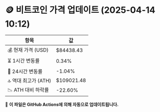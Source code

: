 # 🪙 비트코인 가격 업데이트 (2025-04-14 10:12)

| 항목                | 값 |
|--------------------|----------------|
| 💰 현재 가격 (USD) | $84438.43 |
| ⏳ 1시간 변동률    | 0.34% |
| 📆 24시간 변동률   | -1.04% |
| 🔝 역대 최고가 (ATH) | $109021.48 |
| 📉 ATH 대비 하락률 | -22.60% |

🔄 **이 파일은 GitHub Actions에 의해 자동으로 업데이트됩니다.**
